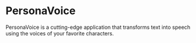 # PersonaVoice
PersonaVoice is a cutting-edge application that transforms text into speech using the voices of your favorite characters. 
